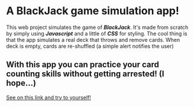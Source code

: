 # A BlackJack game simulation app!

This web project simulates the game of ***BlackJack***. It's made from scratch by simply using ***Javascript*** and a little of ***CSS*** for styling.
The cool thing is that the app simulates a real deck that throws and remove cards. 
When deck is empty, cards are re-shuffled (a simple alert notifies the user)

## With this app you can practice your card counting skills without getting arrested! (I hope...)
[See on this link and try to yourself!](https://monumental-cuchufli-cbe520.netlify.app/)
